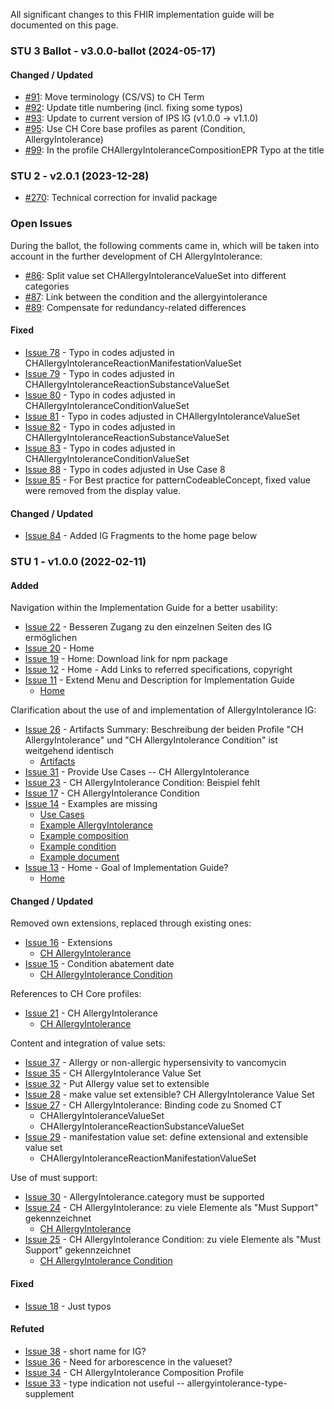 All significant changes to this FHIR implementation guide will be documented on this page.

### STU 3 Ballot - v3.0.0-ballot (2024-05-17)

#### Changed / Updated
* [#91](https://github.com/hl7ch/ch-allergyintolerance/issues/91): Move terminology (CS/VS) to CH Term
* [#92](https://github.com/hl7ch/ch-allergyintolerance/issues/92): Update title numbering (incl. fixing some typos)
* [#93](https://github.com/hl7ch/ch-allergyintolerance/issues/93): Update to current version of IPS IG (v1.0.0 -> v1.1.0)
* [#95](https://github.com/hl7ch/ch-allergyintolerance/issues/95): Use CH Core base profiles as parent (Condition, AllergyIntolerance)
* [#99](https://github.com/hl7ch/ch-allergyintolerance/issues/99): In the profile CHAllergyIntoleranceCompositionEPR Typo at the title

### STU 2 - v2.0.1 (2023-12-28)
* [#270](https://github.com/hl7ch/ch-core/issues/270): Technical correction for invalid package

### Open Issues
During the ballot, the following comments came in, which will be taken into account in the further development of CH AllergyIntolerance:

* [#86](https://github.com/hl7ch/ch-allergyintolerance/issues/86): Split value set CHAllergyIntoleranceValueSet into different categories
* [#87](https://github.com/hl7ch/ch-allergyintolerance/issues/87): Link between the condition and the allergyintolerance
* [#89](https://github.com/hl7ch/ch-allergyintolerance/issues/89): Compensate for redundancy-related differences

#### Fixed
* [Issue 78](https://github.com/hl7ch/ch-allergyintolerance/issues/78) - Typo in codes adjusted in CHAllergyIntoleranceReactionManifestationValueSet
* [Issue 79](https://github.com/hl7ch/ch-allergyintolerance/issues/79) - Typo in codes adjusted in CHAllergyIntoleranceReactionSubstanceValueSet
* [Issue 80](https://github.com/hl7ch/ch-allergyintolerance/issues/80) - Typo in codes adjusted in CHAllergyIntoleranceConditionValueSet
* [Issue 81](https://github.com/hl7ch/ch-allergyintolerance/issues/81) - Typo in codes adjusted in CHAllergyIntoleranceValueSet
* [Issue 82](https://github.com/hl7ch/ch-allergyintolerance/issues/82) - Typo in codes adjusted in CHAllergyIntoleranceReactionSubstanceValueSet
* [Issue 83](https://github.com/hl7ch/ch-allergyintolerance/issues/83) - Typo in codes adjusted in CHAllergyIntoleranceConditionValueSet
* [Issue 88](https://github.com/hl7ch/ch-allergyintolerance/issues/88) - Typo in codes adjusted in Use Case 8
* [Issue 85](https://github.com/hl7ch/ch-allergyintolerance/issues/85) - For Best practice for patternCodeableConcept, fixed value were removed from the display value.

#### Changed / Updated
* [Issue 84](https://github.com/hl7ch/ch-allergyintolerance/issues/84) - Added IG Fragments to the home page below

### STU 1 - v1.0.0 (2022-02-11)

#### Added
Navigation within the Implementation Guide for a better usability:
* [Issue 22](https://github.com/hl7ch/ch-allergyintolerance/issues/22) - Besseren Zugang zu den einzelnen Seiten des IG ermöglichen
* [Issue 20](https://github.com/hl7ch/ch-allergyintolerance/issues/20) - Home
* [Issue 19](https://github.com/hl7ch/ch-allergyintolerance/issues/19) - Home: Download link for npm package
* [Issue 12](https://github.com/hl7ch/ch-allergyintolerance/issues/12) - Home - Add Links to referred specifications, copyright
* [Issue 11](https://github.com/hl7ch/ch-allergyintolerance/issues/11) - Extend Menu and Description for Implementation Guide
	* [Home](index.html) 

Clarification about the use of and implementation of AllergyIntolerance IG:
* [Issue 26](https://github.com/hl7ch/ch-allergyintolerance/issues/26) - Artifacts Summary: Beschreibung der beiden Profile "CH AllergyIntolerance" und "CH AllergyIntolerance Condition" ist weitgehend identisch
	* [Artifacts](artifacts.html) 
* [Issue 31](https://github.com/hl7ch/ch-allergyintolerance/issues/31) - Provide Use Cases -- CH AllergyIntolerance
* [Issue 23](https://github.com/hl7ch/ch-allergyintolerance/issues/23) - CH AllergyIntolerance Condition: Beispiel fehlt
* [Issue 17](https://github.com/hl7ch/ch-allergyintolerance/issues/17) - CH AllergyIntolerance Condition
* [Issue 14](https://github.com/hl7ch/ch-allergyintolerance/issues/14) - Examples are missing
	* [Use Cases](usecase-english.html) 
	* [Example AllergyIntolerance](StructureDefinition-ch-allergyintolerance-examples.html) 
	* [Example composition](StructureDefinition-ch-allergyintolerance-composition-epr-examples.html) 
	* [Example condition](StructureDefinition-ch-allergyintolerance-condition-examples.html) 
	* [Example document](StructureDefinition-ch-allergyintolerance-document-epr.html) 
* [Issue 13](https://github.com/hl7ch/ch-allergyintolerance/issues/13) - Home - Goal of Implementation Guide?
	* [Home](index.html) 

#### Changed / Updated
Removed own extensions, replaced through existing ones:
* [Issue 16](https://github.com/hl7ch/ch-allergyintolerance/issues/16) - Extensions
	* [CH AllergyIntolerance](StructureDefinition-ch-allergyintolerance.html) 
* [Issue 15](https://github.com/hl7ch/ch-allergyintolerance/issues/15) - Condition abatement date
	* [CH AllergyIntolerance Condition](StructureDefinition-ch-allergyintolerance-condition.html) 

References to CH Core profiles:
* [Issue 21](https://github.com/hl7ch/ch-allergyintolerance/issues/21) - CH AllergyIntolerance
	* [CH AllergyIntolerance](StructureDefinition-ch-allergyintolerance.html) 
	
Content and integration of value sets:
* [Issue 37](https://github.com/hl7ch/ch-allergyintolerance/issues/37) - Allergy or non-allergic hypersensivity to vancomycin
* [Issue 35](https://github.com/hl7ch/ch-allergyintolerance/issues/35) - CH AllergyIntolerance Value Set
* [Issue 32](https://github.com/hl7ch/ch-allergyintolerance/issues/32) - Put Allergy value set to extensible
* [Issue 28](https://github.com/hl7ch/ch-allergyintolerance/issues/28) - make value set extensible? CH AllergyIntolerance Value Set
* [Issue 27](https://github.com/hl7ch/ch-allergyintolerance/issues/27) - CH AllergyIntolerance: Binding code zu Snomed CT
	* CHAllergyIntoleranceValueSet
	* CHAllergyIntoleranceReactionSubstanceValueSet
* [Issue 29](https://github.com/hl7ch/ch-allergyintolerance/issues/29) - manifestation value set: define extensional and extensible value set
	* CHAllergyIntoleranceReactionManifestationValueSet

Use of must support:
* [Issue 30](https://github.com/hl7ch/ch-allergyintolerance/issues/30) - AllergyIntolerance.category must be supported
* [Issue 24](https://github.com/hl7ch/ch-allergyintolerance/issues/24) - CH AllergyIntolerance: zu viele Elemente als "Must Support" gekennzeichnet
	* [CH AllergyIntolerance](StructureDefinition-ch-allergyintolerance.html) 
* [Issue 25](https://github.com/hl7ch/ch-allergyintolerance/issues/25) - CH AllergyIntolerance Condition: zu viele Elemente als "Must Support" gekennzeichnet
	* [CH AllergyIntolerance Condition](StructureDefinition-ch-allergyintolerance-condition.html) 

#### Fixed
* [Issue 18](https://github.com/hl7ch/ch-allergyintolerance/issues/18) - Just typos

#### Refuted
* [Issue 38](https://github.com/hl7ch/ch-allergyintolerance/issues/38) - short name for IG?
* [Issue 36](https://github.com/hl7ch/ch-allergyintolerance/issues/36) - Need for arborescence in the valueset?
* [Issue 34](https://github.com/hl7ch/ch-allergyintolerance/issues/34) - CH AllergyIntolerance Composition Profile
* [Issue 33](https://github.com/hl7ch/ch-allergyintolerance/issues/33) - type indication not useful -- allergyintolerance-type-supplement
